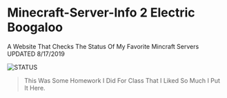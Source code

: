 # Minecraft-Server-Info 2 Electric Boogaloo
A Website That Checks The Status Of My Favorite Mincraft Servers 
UPDATED 8/17/2019

![STATUS](https://img.shields.io/endpoint.svg?label=Project%20Status%3A&logo=github&style=popout-square&url=https://raw.githubusercontent.com/OtisGoodman/Badge-Controller/master/Minecraft-Server-Info.json)



> This Was Some Homework I Did For Class That I Liked So Much I Put It Here.
